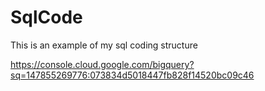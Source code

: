 # SqlCode
This  is an example of my sql coding structure

https://console.cloud.google.com/bigquery?sq=147855269776:073834d5018447fb828f14520bc09c46
